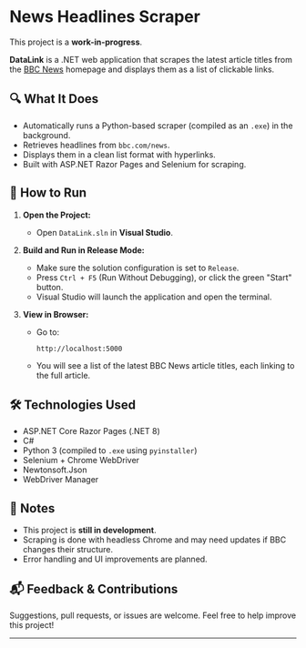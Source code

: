 # News Headlines Scraper 

This project is a **work-in-progress**.

**DataLink** is a .NET web application that scrapes the latest article titles from the [BBC News](https://www.bbc.com/news) homepage and displays them as a list of clickable links.

## 🔍 What It Does

- Automatically runs a Python-based scraper (compiled as an `.exe`) in the background.
- Retrieves headlines from `bbc.com/news`.
- Displays them in a clean list format with hyperlinks.
- Built with ASP.NET Razor Pages and Selenium for scraping.

## 🚀 How to Run

1. **Open the Project:**
   - Open `DataLink.sln` in **Visual Studio**.

2. **Build and Run in Release Mode:**
   - Make sure the solution configuration is set to `Release`.
   - Press `Ctrl + F5` (Run Without Debugging), or click the green "Start" button.
   - Visual Studio will launch the application and open the terminal.

3. **View in Browser:**
   - Go to:
     ```
     http://localhost:5000
     ```
   - You will see a list of the latest BBC News article titles, each linking to the full article.

## 🛠️ Technologies Used

- ASP.NET Core Razor Pages (.NET 8)
- C#
- Python 3 (compiled to `.exe` using `pyinstaller`)
- Selenium + Chrome WebDriver
- Newtonsoft.Json
- WebDriver Manager


## 📌 Notes

- This project is **still in development**.
- Scraping is done with headless Chrome and may need updates if BBC changes their structure.
- Error handling and UI improvements are planned.

## 📬 Feedback & Contributions

Suggestions, pull requests, or issues are welcome. Feel free to help improve this project!

---

